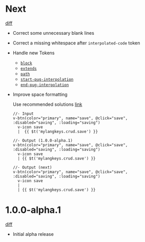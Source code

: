 # Next

[diff](https://github.com/Shinigami92/prettier-plugin-pug/compare/1.0.0-alpha.1...master)

-   Correct some unnecessary blank lines

-   Correct a missing whitespace after `interpolated-code` token

-   Handle new Tokens

    -   [`block`](https://pugjs.org/language/inheritance.html#block-append-prepend)
    -   [`extends`](https://pugjs.org/language/inheritance.html)
    -   [`path`](https://pugjs.org/language/inheritance.html)
    -   [`start-pug-interpolation`](https://pugjs.org/language/interpolation.html#tag-interpolation)
    -   [`end-pug-interpolation`](https://pugjs.org/language/interpolation.html#tag-interpolation)

-   Improve space formatting

    Use recommended solutions [link](https://pugjs.org/language/plain-text.html#recommended-solutions)

    ```pug
    //- Input
    v-btn(color="primary", name="save", @click="save", :disabled="saving", :loading="saving")
      v-icon save
      |  {{ $t('mylangkeys.crud.save') }}

    //- Output (1.0.0-alpha.1)
    v-btn(color="primary", name="save", @click="save", :disabled="saving", :loading="saving")
      v-icon save
      | {{ $t('mylangkeys.crud.save') }}

    //- Output (next)
    v-btn(color="primary", name="save", @click="save", :disabled="saving", :loading="saving")
      v-icon save
      |
      | {{ $t('mylangkeys.crud.save') }}
    ```

# 1.0.0-alpha.1

[diff](https://github.com/Shinigami92/prettier-plugin-pug/compare/5fb671e3fbaa03be554c78f9be1ea53cfdadd78a...1.0.0-alpha.1)

-   Initial alpha release
